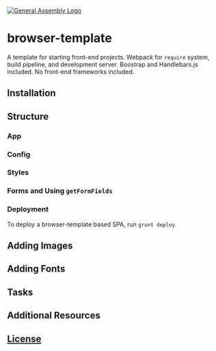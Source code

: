 [![General Assembly Logo](https://camo.githubusercontent.com/1a91b05b8f4d44b5bbfb83abac2b0996d8e26c92/687474703a2f2f692e696d6775722e636f6d2f6b6538555354712e706e67)](https://generalassemb.ly/education/web-development-immersive)

# browser-template

A template for starting front-end projects. Webpack for `require` system, build
pipeline, and development server. Boostrap and Handlebars.js included. No
front-end frameworks included.

## Installation

## Structure

### App

### Config

### Styles

### Forms and Using `getFormFields`

### Deployment

To deploy a browser-template based SPA, run `grunt deploy`.

## Adding Images

## Adding Fonts

## Tasks

## Additional Resources

## [License](LICENSE)
